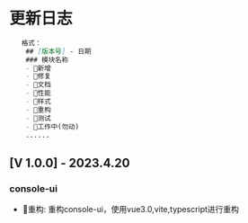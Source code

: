 # 更新日志

```markdown
   格式：
    ## [版本号] - 日期
    ### 模块名称
    - 🎈新增
    - 🐞修复
    - 📝文档
    - 🚀性能
    - 🎨样式
    - 🧹重构
    - 🧪测试
    - 🚧工作中(勿动)
    ......
```
## [V 1.0.0] - 2023.4.20
### console-ui
- 🧹重构: 重构console-ui，使用vue3.0,vite,typescript进行重构


